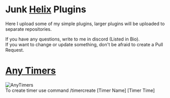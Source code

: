 # Junk [Helix](https://gethelix.co/) Plugins

Here I upload some of my simple plugins, larger plugins will be uploaded to separate repositories.
<br>

If you have any questions, write to me in discord (Listed in Bio).<br>
If you want to change or update something, don't be afraid to create a Pull Request.

# [Any Timers](https://github.com/JunkCoded/helix-plugins/blob/main/plugins/anytimers.lua)

![AnyTimers](https://raw.githubusercontent.com/JunkCoded/helix-plugins/main/images/anytimers.png)
<br>
To create timer use command /timercreate [Timer Name] [Timer Time]
